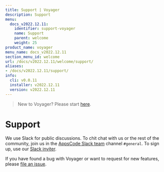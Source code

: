 ```yaml
---
title: Support | Voyager
description: Support
menu:
  docs_v2022.12.11:
    identifier: support-voyager
    name: Support
    parent: welcome
    weight: 25
product_name: voyager
menu_name: docs_v2022.12.11
section_menu_id: welcome
url: /docs/v2022.12.11/welcome/support/
aliases:
- /docs/v2022.12.11/support/
info:
  cli: v0.0.11
  installer: v2022.12.11
  version: v2022.12.11
---
```


> New to Voyager? Please start [here](/docs/v2022.12.11/concepts/overview).

# Support

We use Slack for public discussions. To chit chat with us or the rest of the community, join us in the [AppsCode Slack team](https://appscode.slack.com/messages/C0XQFLGRM/details/) channel `#general`. To sign up, use our [Slack inviter](https://slack.appscode.com/).

If you have found a bug with Voyager or want to request for new features, please [file an issue](https://github.com/voyagermesh/voyager/issues/new).
